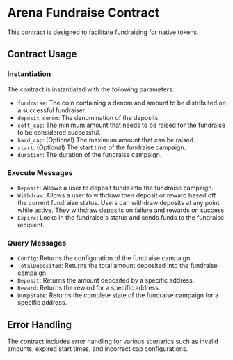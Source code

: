 # Arena Fundraise Contract

This contract is designed to facilitate fundraising for native tokens.

## Contract Usage

### Instantiation

The contract is instantiated with the following parameters:

- `fundraise`: The coin containing a denom and amount to be distributed on a successful fundraiser.
- `deposit_denom`: The denomination of the deposits.
- `soft_cap`: The minimum amount that needs to be raised for the fundraise to be considered successful.
- `hard_cap`: (Optional) The maximum amount that can be raised.
- `start`: (Optional) The start time of the fundraise campaign.
- `duration`: The duration of the fundraise campaign.

### Execute Messages

- `Deposit`: Allows a user to deposit funds into the fundraise campaign.
- `Withdraw`: Allows a user to withdraw their deposit or reward based off the current fundraise status. Users can withdraw deposits at any point while active. They withdraw deposits on failure and rewards on success.
- `Expire`: Locks in the fundraise's status and sends funds to the fundraise recipient.

### Query Messages

- `Config`: Returns the configuration of the fundraise campaign.
- `TotalDeposited`: Returns the total amount deposited into the fundraise campaign.
- `Deposit`: Returns the amount deposited by a specific address.
- `Reward`: Returns the reward for a specific address.
- `DumpState`: Returns the complete state of the fundraise campaign for a specific address.

## Error Handling

The contract includes error handling for various scenarios such as invalid amounts, expired start times, and incorrect cap configurations.
